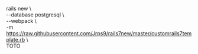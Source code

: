 rails new \\ \
--database postgresql \\ \
--webpack \\ \
-m https://raw.githubusercontent.com/Jrps9/rails7new/master/customrails7template.rb \\ \
TOTO
